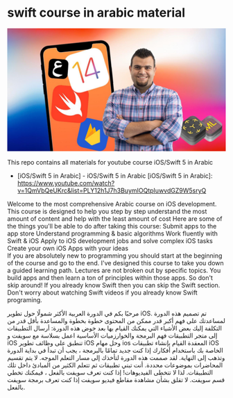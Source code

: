 # swift course in arabic material


![alt text](https://github.com/AnasAlmomany/swiftcourseinarabic/blob/main/image.jpeg?raw=true)

This repo contains all materials for youtube course iOS/Swift 5 in Arabic

* [iOS/Swift 5 in Arabic] - iOS/Swift 5 in Arabic
  [iOS/Swift 5 in Arabic]: <https://www.youtube.com/watch?v=1QmVbQeUKrc&list=PLY12h1J7h3BuymIOQtpIuwvdGZ9W5sryQ>

Welcome to the most comprehensive Arabic course on iOS development. This course is designed to help you step by step understand the most amount of content and help with the least amount of cost
Here are some of the things you'll be able to do after taking this course:
Submit apps to the app store
Understand programming & basic algorithms
Work fluently with Swift & iOS
Apply to iOS development jobs and solve complex iOS tasks
Create your own iOS Apps with your ideas  
If you are absolutely new to programming you should start at the beginning of the course and go to the end.
I've designed this course to take you down a guided learning path. Lectures are not broken out by specific topics. You build apps and then learn a ton of principles within those apps. So don't skip around!
If you already know Swift then you can skip the Swift section. 
Don't worry about watching Swift videos if you already know Swift programing.

مرحبًا بكم في الدورة العربية الأكثر شمولًا حول تطوير iOS. تم تصميم هذه الدورة لمساعدتك على فهم أكبر قدر ممكن من المحتوى خطوة بخطوة والمساعدة بأقل قدر من التكلفة
إليك بعض الأشياء التي يمكنك القيام بها بعد خوض هذه الدورة:
أرسال التطبيقات إلى متجر التطبيقات
فهم البرمجة والخوارزميات الأساسية
اعمل بسلاسة مع سويفت و iOS
تنطبق على وظائف تطوير iOS وحل مهام ios المعقدة
القيام بإنشاء تطبيقات iOS الخاصة بك باستخدام أفكارك
إذا كنت جديد تمامًا بالبرمجة ، يجب أن تبدأ في بداية الدورة وتذهب إلى النهاية.
لقد صممت هذه الدورة لتأخذك إلى مسار التعلم الموجه. لا يتم تقسيم المحاضرات بموضوعات محددة. أنت تبني تطبيقات ثم تتعلم الكثير من المبادئ داخل تلك التطبيقات. لذا لا تتخطى الفيديوهات!
إذا كنت تعرف سويفت بالفعل ، فيمكنك تخطي قسم سويفت.
لا تقلق بشأن مشاهدة مقاطع فيديو سويفت إذا كنت تعرف برمجة سويفت بالفعل.
